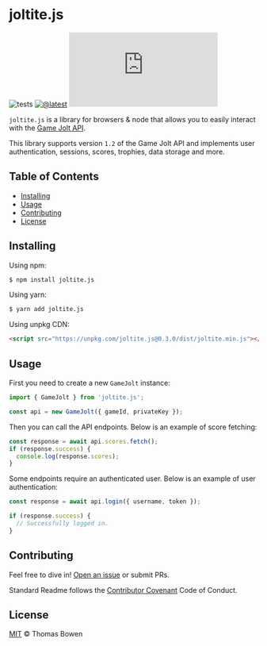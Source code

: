 # joltite.js

![tests](https://github.com/ttbowen/joltite.js/workflows/tests/badge.svg)
[![@latest](https://img.shields.io/npm/v/joltite.js.svg)](https://www.npmjs.com/package/joltite.js)
![npm bundle size](https://img.shields.io/bundlephobia/minzip/joltite.js)

`joltite.js` is a library for browsers & node that allows you to easily interact with the [Game Jolt API](https://gamejolt.com/game-api).

This library supports version `1.2` of the Game Jolt API and implements user authentication, sessions, scores, trophies, data storage and more.

## Table of Contents

- [Installing](#installing)
- [Usage](#usage)
- [Contributing](#contributing)
- [License](#license)

## Installing

Using npm:

```bash
$ npm install joltite.js
```

Using yarn:

```bash
$ yarn add joltite.js
```

Using unpkg CDN:

```html
<script src="https://unpkg.com/joltite.js@0.3.0/dist/joltite.min.js"></script>
```

## Usage

First you need to create a new `GameJolt` instance:

```ts
import { GameJolt } from 'joltite.js';

const api = new GameJolt({ gameId, privateKey });
```

Then you can call the API endpoints. Below is an example of score fetching:

```ts
const response = await api.scores.fetch();
if (response.success) {
  console.log(response.scores);
}
```

Some endpoints require an authenticated user. Below is an example of user authentication:

```ts
const response = await api.login({ username, token });

if (response.success) {
  // Successfully logged in.
}
```
## Contributing

Feel free to dive in! [Open an issue](https://github.com/ttbowen/joltite.js/issues/new) or submit PRs.

Standard Readme follows the [Contributor Covenant](http://contributor-covenant.org/version/1/3/0/) Code of Conduct.

## License

[MIT](LICENSE) © Thomas Bowen
